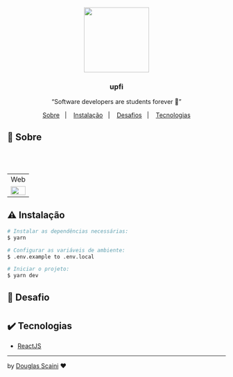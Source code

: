 <h1 align="center"><img src="./.github/#.svg" width="150px"/></h1>

<h3 align="center">upfi</h3>

<p align="center">“Software developers are students forever 🧠”</p>

<p align="center">
  <a href="#about">Sobre</a>&nbsp;&nbsp;&nbsp;|&nbsp;&nbsp;&nbsp;
  <a href="#install">Instalação</a>&nbsp;&nbsp;&nbsp;|&nbsp;&nbsp;&nbsp;
  <a href="#challenge">Desafios</a>&nbsp;&nbsp;&nbsp;|&nbsp;&nbsp;&nbsp;
  <a href="#technologies">Tecnologias</a>
</p>

## :speech_balloon: Sobre <a name="about"></a>

#

<br />
<table>
  <tr>
    <td colspan="1">Web</td>
  </tr>
  <tr>
    <td><img src="./.github/#.gif" width="100%" /></td></td>
  </tr>
</table>

## :warning: Instalação <a name="install"></a>

```bash
# Instalar as dependências necessárias:
$ yarn

# Configurar as variáveis de ambiente:
$ .env.example to .env.local

# Iniciar o projeto:
$ yarn dev

```

## :triangular_flag_on_post: Desafio <a name="challenge"></a>

> #

## :heavy_check_mark: Tecnologias <a name="technologies"></a>

- [ReactJS](https://pt-br.reactjs.org/)

---

by [Douglas Scaini](https://www.github.com/douglasscaini) ❤️
